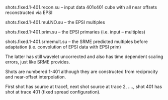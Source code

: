 shots.fixed.1-401.recon.su – input data 401x401 cube with all near offsets reconstructed via EPSI

shots.fixed.1-401.mul.NO.su – the EPSI multiples

shots.fixed.1-401.prim.su – the EPSI primaries (i.e. input – multiples)

shots.fixed.1-401.srmemult.su – the SRME predicted multiples before adaptation (i.e. convolution of EPSI data with EPSI prim)

 

The latter has still wavelet uncorrected and also has time dependent scaling errors, just like SRME provides.

 

Shots are numbered 1-401 although they are constructed from reciprocity and near-offset interpolation.

First shot has source at trace1, next shot source at trace 2, …., shot 401 has shot at trace 401 (fixed spread configuration).